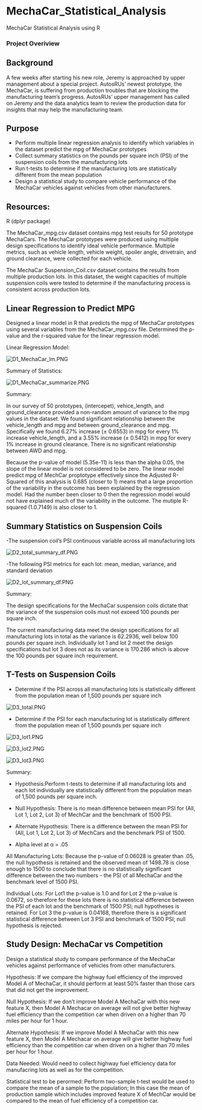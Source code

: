 # MechaCar_Statistical_Analysis
MechaCar Statistical Analysis using R

### Project Overiview
 
## Background
 
A few weeks after starting his new role, Jeremy is approached by upper management about a special project. 
AutosRUs’ newest prototype, the MechaCar, is suffering from production troubles that are blocking the manufacturing team’s progress. AutosRUs’ upper management has called on Jeremy and the data analytics team to review the production data for insights that may help the manufacturing team.
 
## Purpose
 
- Perform multiple linear regression analysis to identify which variables in the dataset predict the mpg of MechaCar prototypes
- Collect summary statistics on the pounds per square inch (PSI) of the suspension coils from the manufacturing lots
- Run t-tests to determine if the manufacturing lots are statistically different from the mean population
- Design a statistical study to compare vehicle performance of the MechaCar vehicles against vehicles from other manufacturers. 


## Resources:
 
R (dplyr package)

The MechaCar_mpg.csv dataset contains mpg test results for 50 prototype MechaCars. The MechaCar prototypes were produced using multiple design specifications to identify ideal vehicle performance. Multiple metrics, such as vehicle length, vehicle weight, spoiler angle, drivetrain, and ground clearance, were collected for each vehicle. 
 
The MechaCar Suspension_Coil.csv dataset contains the results from multiple production lots. In this dataset, the weight capacities of multiple suspension coils were tested to determine if the manufacturing process is consistent across production lots. 
 

## Linear Regression to Predict MPG

Designed a linear model in R that predicts the mpg of MechaCar prototypes using several variables from the MechaCar_mpg.csv file. Determined the p-value and the r-squared value for the linear regression model.

Linear Regression Model:

![D1_MechaCar_lm.PNG](D1_MechaCar_lm.PNG")

Summary of Statistics:

![D1_MechaCar_summarize.PNG](D1_MechaCar_summarize.PNG)

Summary:

In our survey of 50 prototypes, (intercepet), vehice_length, and ground_clearance provided a non-random amount of variance to the mpg values in the dataset. We found significant relationship between the vehicle_length and mpg and between ground_clearance and mpg. Specifically we found 6.27% increase (± 0.6553) in mpg for every 1% increase vehicle_length, and a 3.55% increase (± 0.5412) in mpg for every 1% increase in ground clearance.  There is no significant relationship between AWD and mpg.

Because the p-value of model (5.35e-11) is less than the alpha 0.05, the slope of the linear model is not considered to be zero. The linear model predict mpg of MechCar proptotype effectively since the Adjusted R-Squared of this analysis is 0.685 (closer to 1) means that a large proportion of the variability in the outcome has been explained by the regression model.  Had the number been closer to 0 then the regression model would not have explained much of the variability in the outcome.  The mutiple R-squared (1.0.7149) is also closer to 1.


## Summary Statistics on Suspension Coils
 
-The suspension coil’s PSI continuous variable across all manufacturing lots

![D2_total_summary_df.PNG](D2_total_summary_df.PNG)


-The following PSI metrics for each lot: mean, median, variance, and standard deviation

![D2_lot_summary_df.PNG](D2_lot_summary_df.PNG)

Summary:

The design specifications for the MechaCar suspension coils dictate that the variance of the suspension coils must not exceed 100 pounds per square inch. 

The current manufacturing data meet the design specifications for all manufacturing lots in total as the variance is 62.2936, well below 100 pounds per square inch. Individually lot 1 and lot 2 meet the design specifications but lot 3 does not as its variance is 170.286 which is above the 100 pounds per square inch requirement.


## T-Tests on Suspension Coils

- Determine if the PSI across all manufacturing lots is statistically different from the population mean of 1,500 pounds per square inch

![D3_total.PNG](D3_total.PNG)

- Determine if the PSI for each manufacturing lot is statistically different from the population mean of 1,500 pounds per square inch

![D3_lot1.PNG](D3_lot1.PNG)

![D3_lot2.PNG](D3_lot2.PNG)

![D3_lot3.PNG](D3_lot3.PNG)

Summary:

- Hypothesis:Perform t-tests to determine if all manufacturing lots and each lot individually are statistically different from the population mean of 1,500 pounds per square inch.

- Null Hypothesis: There is no mean difference between mean PSI for (All, Lot 1, Lot 2, Lot 3) of MechCar and the benchmark of 1500 PSI.

- Alternate Hypothesis: There is a difference between the mean PSI for (All, Lot 1, Lot 2, Lot 3) of MechCars and the benchmark PSI of 1500.

- Alpha level at α = .05


All Manufacturing Lots: Because the p-value of 0.06028 is greater than .05, the null hypothesis is retained and the observed mean of 1498.78 is close enough to 1500 to conclude that there is no statistically significant difference between the two numbers - the PSI of all MechaCar and the benchmark level of 1500 PSI.

Individual Lots: For Lot1 the p-value is 1.0 and for Lot 2 the p-value is 0.0672, so therefore for these lots there is no statistical difference between the PSI of each lot and the benchmark of 1500 PSI; null hypotheses is retained.  For Lot 3 the p-value is 0.04168, therefore there is a significant statistical difference between Lot 3 PSI and benchmark of 1500 PSI; null hypothesis is rejected.


## Study Design: MechaCar vs Competition

Design a statistical study to compare performance of the MechaCar vehicles against performance of vehicles from other manufacturers.

Hypothesis: If we compare the highway fuel efficiency of the improved Model A of MechaCar, it should perform at least 50% faster than those cars that did not get the improvement.

Null Hypothesis: If we don’t improve Model A MechaCar with this new feature X, then Model A Mechacar on average will not give better highway fuel efficiency than the competition car when driven on a higher than 70 miles per hour for 1 hour.

Alternate Hypothesis: If we improve Model A MechaCar with this new feature X, then Model A Mechacar on average will give better highway fuel efficiency than the competition car when driven on a higher than 70 miles per hour for 1 hour.

Data Needed: Would need to collect highway fuel efficiency data for manufacring lots as well as for the competition.

Statistical test to be perormed: Perform two-sample t-test would be used to compare the mean of a sample to the population; In this case the mean of production sample which includes improved feature X of MechCar would be compared to the mean of fuel efficiency of a competition car.


